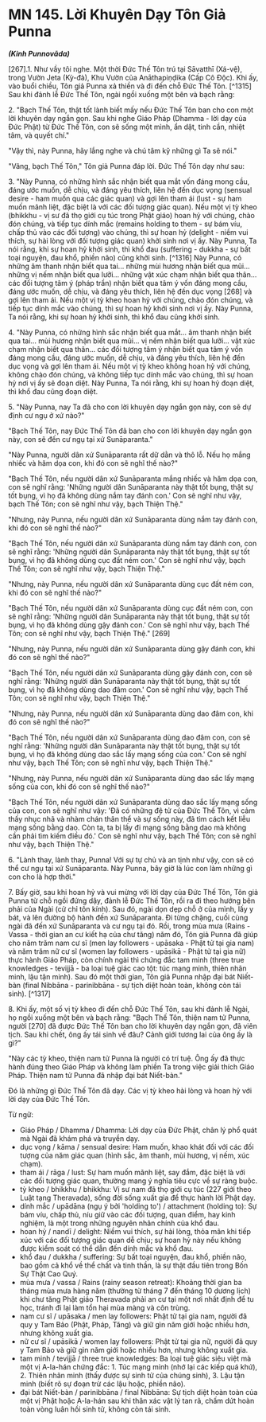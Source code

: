 # MN 145. Lời Khuyên Dạy Tôn Giả Punna
***(Kinh Punnovāda)***

[267].1. Như vầy tôi nghe. Một thời Đức Thế Tôn trú tại Sāvatthī (Xá-vệ), trong Vườn Jeta (Kỳ-đà), Khu Vườn của Anāthapiṇḍika (Cấp Cô Độc). Khi ấy, vào buổi chiều, Tôn giả Punna xả thiền và đi đến chỗ Đức Thế Tôn. [^1315] Sau khi đảnh lễ Đức Thế Tôn, ngài ngồi xuống một bên và bạch rằng:

2\. "Bạch Thế Tôn, thật tốt lành biết mấy nếu Đức Thế Tôn ban cho con một lời khuyên dạy ngắn gọn. Sau khi nghe Giáo Pháp (Dhamma - lời dạy của Đức Phật) từ Đức Thế Tôn, con sẽ sống một mình, ẩn dật, tinh cần, nhiệt tâm, và quyết chí."

"Vậy thì, này Punna, hãy lắng nghe và chú tâm kỹ những gì Ta sẽ nói."

"Vâng, bạch Thế Tôn," Tôn giả Punna đáp lời. Đức Thế Tôn dạy như sau:

3\. "Này Punna, có những hình sắc nhận biết qua mắt vốn đáng mong cầu, đáng ước muốn, dễ chịu, và đáng yêu thích, liên hệ đến dục vọng (sensual desire - ham muốn qua các giác quan) và gợi lên tham ái (lust - sự ham muốn mãnh liệt, đặc biệt là với các đối tượng giác quan). Nếu một vị tỳ kheo (bhikkhu - vị sư đã thọ giới cụ túc trong Phật giáo) hoan hỷ với chúng, chào đón chúng, và tiếp tục dính mắc (remains holding to them - sự bám víu, chấp thủ vào các đối tượng) vào chúng, thì sự hoan hỷ (delight - niềm vui thích, sự hài lòng với đối tượng giác quan) khởi sinh nơi vị ấy. Này Punna, Ta nói rằng, khi sự hoan hỷ khởi sinh, thì khổ đau (suffering - dukkha - sự bất toại nguyện, đau khổ, phiền não) cũng khởi sinh. [^1316] Này Punna, có những âm thanh nhận biết qua tai... những mùi hương nhận biết qua mũi... những vị nếm nhận biết qua lưỡi... những vật xúc chạm nhận biết qua thân... các đối tượng tâm ý (pháp trần) nhận biết qua tâm ý vốn đáng mong cầu, đáng ước muốn, dễ chịu, và đáng yêu thích, liên hệ đến dục vọng [268] và gợi lên tham ái. Nếu một vị tỳ kheo hoan hỷ với chúng, chào đón chúng, và tiếp tục dính mắc vào chúng, thì sự hoan hỷ khởi sinh nơi vị ấy. Này Punna, Ta nói rằng, khi sự hoan hỷ khởi sinh, thì khổ đau cũng khởi sinh.

4\. "Này Punna, có những hình sắc nhận biết qua mắt... âm thanh nhận biết qua tai... mùi hương nhận biết qua mũi... vị nếm nhận biết qua lưỡi... vật xúc chạm nhận biết qua thân... các đối tượng tâm ý nhận biết qua tâm ý vốn đáng mong cầu, đáng ước muốn, dễ chịu, và đáng yêu thích, liên hệ đến dục vọng và gợi lên tham ái. Nếu một vị tỳ kheo không hoan hỷ với chúng, không chào đón chúng, và không tiếp tục dính mắc vào chúng, thì sự hoan hỷ nơi vị ấy sẽ đoạn diệt. Này Punna, Ta nói rằng, khi sự hoan hỷ đoạn diệt, thì khổ đau cũng đoạn diệt.

5\. "Này Punna, nay Ta đã cho con lời khuyên dạy ngắn gọn này, con sẽ dự định cư ngụ ở xứ nào?"

"Bạch Thế Tôn, nay Đức Thế Tôn đã ban cho con lời khuyên dạy ngắn gọn này, con sẽ đến cư ngụ tại xứ Sunāparanta."

"Này Punna, người dân xứ Sunāparanta rất dữ dằn và thô lỗ. Nếu họ mắng nhiếc và hăm dọa con, khi đó con sẽ nghĩ thế nào?"

"Bạch Thế Tôn, nếu người dân xứ Sunāparanta mắng nhiếc và hăm dọa con, con sẽ nghĩ rằng: 'Những người dân Sunāparanta này thật tốt bụng, thật sự tốt bụng, vì họ đã không dùng nắm tay đánh con.' Con sẽ nghĩ như vậy, bạch Thế Tôn; con sẽ nghĩ như vậy, bạch Thiện Thệ."

"Nhưng, này Punna, nếu người dân xứ Sunāparanta dùng nắm tay đánh con, khi đó con sẽ nghĩ thế nào?"

"Bạch Thế Tôn, nếu người dân xứ Sunāparanta dùng nắm tay đánh con, con sẽ nghĩ rằng: 'Những người dân Sunāparanta này thật tốt bụng, thật sự tốt bụng, vì họ đã không dùng cục đất ném con.' Con sẽ nghĩ như vậy, bạch Thế Tôn; con sẽ nghĩ như vậy, bạch Thiện Thệ."

"Nhưng, này Punna, nếu người dân xứ Sunāparanta dùng cục đất ném con, khi đó con sẽ nghĩ thế nào?"

"Bạch Thế Tôn, nếu người dân xứ Sunāparanta dùng cục đất ném con, con sẽ nghĩ rằng: 'Những người dân Sunāparanta này thật tốt bụng, thật sự tốt bụng, vì họ đã không dùng gậy đánh con.' Con sẽ nghĩ như vậy, bạch Thế Tôn; con sẽ nghĩ như vậy, bạch Thiện Thệ." [269]

"Nhưng, này Punna, nếu người dân xứ Sunāparanta dùng gậy đánh con, khi đó con sẽ nghĩ thế nào?"

"Bạch Thế Tôn, nếu người dân xứ Sunāparanta dùng gậy đánh con, con sẽ nghĩ rằng: 'Những người dân Sunāparanta này thật tốt bụng, thật sự tốt bụng, vì họ đã không dùng dao đâm con.' Con sẽ nghĩ như vậy, bạch Thế Tôn; con sẽ nghĩ như vậy, bạch Thiện Thệ."

"Nhưng, này Punna, nếu người dân xứ Sunāparanta dùng dao đâm con, khi đó con sẽ nghĩ thế nào?"

"Bạch Thế Tôn, nếu người dân xứ Sunāparanta dùng dao đâm con, con sẽ nghĩ rằng: 'Những người dân Sunāparanta này thật tốt bụng, thật sự tốt bụng, vì họ đã không dùng dao sắc lấy mạng sống của con.' Con sẽ nghĩ như vậy, bạch Thế Tôn; con sẽ nghĩ như vậy, bạch Thiện Thệ."

"Nhưng, này Punna, nếu người dân xứ Sunāparanta dùng dao sắc lấy mạng sống của con, khi đó con sẽ nghĩ thế nào?"

"Bạch Thế Tôn, nếu người dân xứ Sunāparanta dùng dao sắc lấy mạng sống của con, con sẽ nghĩ như vậy: 'Đã có những đệ tử của Đức Thế Tôn, vì cảm thấy nhục nhã và nhàm chán thân thể và sự sống này, đã tìm cách kết liễu mạng sống bằng dao. Còn ta, ta bị lấy đi mạng sống bằng dao mà không cần phải tìm kiếm điều đó.' Con sẽ nghĩ như vậy, bạch Thế Tôn; con sẽ nghĩ như vậy, bạch Thiện Thệ."

6\. "Lành thay, lành thay, Punna! Với sự tự chủ và an tịnh như vậy, con sẽ có thể cư ngụ tại xứ Sunāparanta. Này Punna, bây giờ là lúc con làm những gì con cho là hợp thời."

7\. Bấy giờ, sau khi hoan hỷ và vui mừng với lời dạy của Đức Thế Tôn, Tôn giả Punna từ chỗ ngồi đứng dậy, đảnh lễ Đức Thế Tôn, rồi ra đi theo hướng bên phải của Ngài (cử chỉ tôn kính). Sau đó, ngài dọn dẹp chỗ ở của mình, lấy y bát, và lên đường bộ hành đến xứ Sunāparanta. Đi từng chặng, cuối cùng ngài đã đến xứ Sunāparanta và cư ngụ tại đó. Rồi, trong mùa mưa (Rains - Vassa - thời gian an cư kiết hạ của chư tăng) năm đó, Tôn giả Punna đã giúp cho năm trăm nam cư sĩ (men lay followers - upāsaka - Phật tử tại gia nam) và năm trăm nữ cư sĩ (women lay followers - upāsikā - Phật tử tại gia nữ) thực hành Giáo Pháp, còn chính ngài thì chứng đắc tam minh (three true knowledges - tevijjā - ba loại tuệ giác cao tột: túc mạng minh, thiên nhãn minh, lậu tận minh). Sau đó một thời gian, Tôn giả Punna nhập đại bát Niết-bàn (final Nibbāna - parinibbāna - sự tịch diệt hoàn toàn, không còn tái sinh). [^1317]

8\. Khi ấy, một số vị tỳ kheo đi đến chỗ Đức Thế Tôn, sau khi đảnh lễ Ngài, họ ngồi xuống một bên và bạch rằng: "Bạch Thế Tôn, thiện nam tử Punna, người [270] đã được Đức Thế Tôn ban cho lời khuyên dạy ngắn gọn, đã viên tịch. Sau khi chết, ông ấy tái sinh về đâu? Cảnh giới tương lai của ông ấy là gì?"

"Này các tỳ kheo, thiện nam tử Punna là người có trí tuệ. Ông ấy đã thực hành đúng theo Giáo Pháp và không làm phiền Ta trong việc giải thích Giáo Pháp. Thiện nam tử Punna đã nhập đại bát Niết-bàn."

Đó là những gì Đức Thế Tôn đã dạy. Các vị tỳ kheo hài lòng và hoan hỷ với lời dạy của Đức Thế Tôn.

<!--pg-->
Từ ngữ:
- Giáo Pháp / Dhamma / Dhamma: Lời dạy của Đức Phật, chân lý phổ quát mà Ngài đã khám phá và truyền dạy.
- dục vọng / kāma / sensual desire: Ham muốn, khao khát đối với các đối tượng của năm giác quan (hình sắc, âm thanh, mùi hương, vị nếm, xúc chạm).
- tham ái / rāga / lust: Sự ham muốn mãnh liệt, say đắm, đặc biệt là với các đối tượng giác quan, thường mang ý nghĩa tiêu cực về sự ràng buộc.
- tỳ kheo / bhikkhu / bhikkhu: Vị sư nam đã thọ giới cụ túc (227 giới theo Luật tạng Theravada), sống đời sống xuất gia để thực hành lời Phật dạy.
- dính mắc / upādāna (ngụ ý bởi 'holding to') / attachment (holding to): Sự bám víu, chấp thủ, níu giữ vào các đối tượng, quan điểm, hay kinh nghiệm, là một trong những nguyên nhân chính của khổ đau.
- hoan hỷ / nandī / delight: Niềm vui thích, sự hài lòng, thỏa mãn khi tiếp xúc với các đối tượng giác quan dễ chịu; sự hoan hỷ này nếu không được kiểm soát có thể dẫn đến dính mắc và khổ đau.
- khổ đau / dukkha / suffering: Sự bất toại nguyện, đau khổ, phiền não, bao gồm cả khổ về thể chất và tinh thần, là sự thật đầu tiên trong Bốn Sự Thật Cao Quý.
- mùa mưa / vassa / Rains (rainy season retreat): Khoảng thời gian ba tháng mùa mưa hàng năm (thường từ tháng 7 đến tháng 10 dương lịch) khi chư tăng Phật giáo Theravada phải an cư tại một nơi nhất định để tu học, tránh đi lại làm tổn hại mùa màng và côn trùng.
- nam cư sĩ / upāsaka / men lay followers: Phật tử tại gia nam, người đã quy y Tam Bảo (Phật, Pháp, Tăng) và giữ gìn năm giới hoặc nhiều hơn, nhưng không xuất gia.
- nữ cư sĩ / upāsikā / women lay followers: Phật tử tại gia nữ, người đã quy y Tam Bảo và giữ gìn năm giới hoặc nhiều hơn, nhưng không xuất gia.
- tam minh / tevijjā / three true knowledges: Ba loại tuệ giác siêu việt mà một vị A-la-hán chứng đắc: 1. Túc mạng minh (nhớ lại các kiếp quá khứ), 2. Thiên nhãn minh (thấy được sự sinh tử của chúng sinh), 3. Lậu tận minh (biết rõ sự đoạn trừ các lậu hoặc, phiền não).
- đại bát Niết-bàn / parinibbāna / final Nibbāna: Sự tịch diệt hoàn toàn của một vị Phật hoặc A-la-hán sau khi thân xác vật lý tan rã, chấm dứt hoàn toàn vòng luân hồi sinh tử, không còn tái sinh.